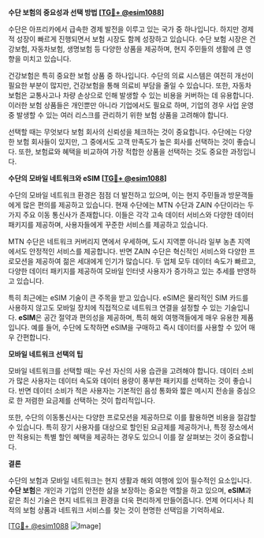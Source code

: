 **수단 보험의 중요성과 선택 방법 [[TG💪+ @esim1088](https://t.me/s/esim1088)]**

수단은 아프리카에서 급속한 경제 발전을 이루고 있는 국가 중 하나입니다. 하지만 경제적 성장이 빠르게 진행되면서 보험 시장도 함께 성장하고 있습니다. 수단 보험 시장은 건강보험, 자동차보험, 생명보험 등 다양한 상품을 제공하며, 현지 주민들의 생활에 큰 영향을 미치고 있습니다.

건강보험은 특히 중요한 보험 상품 중 하나입니다. 수단의 의료 시스템은 여전히 개선이 필요한 부분이 많지만, 건강보험을 통해 의료비 부담을 줄일 수 있습니다. 또한, 자동차보험은 교통사고나 차량 손상으로 인해 발생할 수 있는 비용을 커버하는 데 유용합니다. 이러한 보험 상품들은 개인뿐만 아니라 기업에서도 필요로 하며, 기업의 경우 사업 운영 중 발생할 수 있는 여러 리스크를 관리하기 위한 보험 상품을 고려해야 합니다.

선택할 때는 무엇보다 보험 회사의 신뢰성을 체크하는 것이 중요합니다. 수단에는 다양한 보험 회사들이 있지만, 그 중에서도 고객 만족도가 높은 회사를 선택하는 것이 좋습니다. 또한, 보험료와 혜택을 비교하여 가장 적합한 상품을 선택하는 것도 중요한 과정입니다.

**수단의 모바일 네트워크와 eSIM [[TG💪+ @esim1088](https://t.me/s/esim1088)]**

수단의 모바일 네트워크 환경은 점점 더 발전하고 있으며, 이는 현지 주민들과 방문객들에게 많은 편의를 제공하고 있습니다. 현재 수단에는 MTN 수단과 ZAIN 수단이라는 두 가지 주요 이동 통신사가 존재합니다. 이들은 각각 고속 데이터 서비스와 다양한 데이터 패키지를 제공하며, 사용자들에게 꾸준한 서비스를 제공하고 있습니다.

MTN 수단은 네트워크 커버리지 면에서 우세하며, 도시 지역뿐 아니라 일부 농촌 지역에서도 안정적인 서비스를 제공합니다. 반면 ZAIN 수단은 혁신적인 서비스와 다양한 프로모션을 제공하여 젊은 세대에게 인기가 많습니다. 두 업체 모두 데이터 속도가 빠르고, 다양한 데이터 패키지를 제공하여 모바일 인터넷 사용자가 증가하고 있는 추세를 반영하고 있습니다.

특히 최근에는 eSIM 기술이 큰 주목을 받고 있습니다. eSIM은 물리적인 SIM 카드를 사용하지 않고도 모바일 장치에 직접적으로 네트워크 연결을 설정할 수 있는 기술입니다. **eSIM**은 공간 절약과 편의성을 제공하며, 특히 해외 여행객들에게 매우 유용한 제품입니다. 예를 들어, 수단에 도착하면 eSIM을 구매하고 즉시 데이터를 사용할 수 있어 매우 간편합니다.

**모바일 네트워크 선택의 팁**

모바일 네트워크를 선택할 때는 우선 자신의 사용 습관을 고려해야 합니다. 데이터 소비가 많은 사용자는 데이터 속도와 데이터 용량이 풍부한 패키지를 선택하는 것이 좋습니다. 반면 데이터 소비가 적은 사용자는 기본적인 음성 통화와 짧은 메시지 전송을 중심으로 한 저렴한 요금제를 선택하는 것이 합리적입니다.

또한, 수단의 이동통신사는 다양한 프로모션을 제공하므로 이를 활용하면 비용을 절감할 수 있습니다. 특히 장기 사용자를 대상으로 할인된 요금제를 제공하거나, 특정 장소에서만 적용되는 특별 할인 혜택을 제공하는 경우도 있으니 이를 잘 살펴보는 것이 중요합니다.

**결론**

수단의 보험과 모바일 네트워크는 현지 생활과 해외 여행에 있어 필수적인 요소입니다. **수단 보험**은 개인과 기업의 안전한 삶을 보장하는 중요한 역할을 하고 있으며, **eSIM**과 같은 최신 기술은 현지 네트워크 환경을 더욱 편리하게 만들어줍니다. 언제 어디서나 최적의 보험 상품과 네트워크 서비스를 찾는 것이 현명한 선택임을 기억하세요.

[[TG💪+ @esim1088](https://t.me/s/esim1088) ![Image](https://i.postimg.cc/Y0z9fWf4/image.png)]